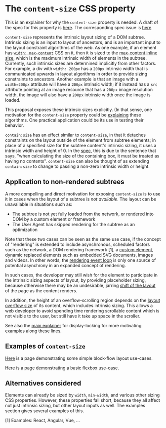 # The `content-size` CSS property

This is an explainer for why the `content-size` property is needed. A draft of the spec for this property is [here](http://tabatkins.github.io/specs/css-content-size/). The corresponding spec issue is [here](https://github.com/w3c/csswg-drafts/issues/4229).

`content-size` represents the intrinsic layout sizing of a DOM subtree. Intrinsic sizing is an input to layout of ancestors, and is an important input to the layout constraint algorithms of the web. As one example, if an element has [`width: max-content`](https://drafts.csswg.org/css-sizing-3/#valdef-width-max-content) CSS on it, then it is sized to the [max-content inline size](https://drafts.csswg.org/css-sizing-3/#max-content-inline-size), which is the maximum intrinsic width of elements in the subtree. 
Currently, such intrinsic sizes are determined implicitly from other factors. For example, a div with `width: 200px` has a `200px` intrinsic width that is communicated upwards in layout algorithms in order to provide sizing constraints to ancestors. Another example is that an image with a `width=200px` attribute will have a `200px` intrinsic width; if it instead has a `src` attribute pointing at an image resource that has a `200px` image resolution width, the image will also have a `200px` intrinsic width once the image is loaded.

This proposal exposes these intrinsic sizes explicitly. (In that sense, one motivation for the `content-size` property could be [explaining](https://extensiblewebmanifesto.org) these algorithms. One practical application could be its use in testing their behavior.

`contain:size` has an effect similar to `content-size`, in that it detaches constraints on the layout outside of the element from subtree elements; in place of a specified size for the subtree content's intrinsic sizing, it uses a intrinsic width and height of 0. In the [spec](https://drafts.csswg.org/css-contain/#containment-size), this is due to the sentence that says, "when calculating the size of the containing box, it must be treated as having no contents". `content-size` can also be thought of as extending `contain:size` to change to passing a non-zero intrinsic width or height.

## Application to non-rendered subtrees

A more compelling and direct motivation for exposing `content-size` is to use it in cases when the layout of a subtree is *not available*. The layout can be unavailable in situations such as:
* The subtree is not yet fully loaded from the network, or rendered into DOM by a custom element or framework
* The User Agent has skipped rendering for the subtree as an optimization

Note that these two cases can be seen as the same use case, if the concept of "rendering" is extended to include asynchronous, scheduled factors such as the network, a DOM rendering framework [1], a [custom element](https://developer.mozilla.org/en-US/docs/Web/Web_Components/Using_custom_elements), dynamic replaced elements such as embedded SVG documents, images and videos. In other words, the [rendering event loop](https://github.com/chrishtr/rendering/blob/master/rendering-event-loop.md) is only one source of potential asynchrony in an expanded concept of rendering.

In such cases, the developer may still wish for the element to participate in the intrinsic sizing aspects of layout, by providing placeholder sizing, because otherwise there may be an undesirable, jarring [shift of the layout](https://web.dev/layout-instability-api) of the page as the content renders.

In addition, the height of an overflow-scrolling region depends on the [layout overflow size](https://developer.mozilla.org/en-US/docs/Web/CSS/CSS_Flow_Layout/Flow_Layout_and_Overflow) of its content, which includes intrinsic sizing. This allows a web developer to avoid spending time rendering scrollable content which is not visible to the user, but still have it take up space in the scroller.

See also the [main explainer](https://github.com/WICG/display-locking/blob/master/README.md) for display-locking for more motivating examples along these lines.

## Examples of `content-size`

[Here](https://wicg.github.io/display-locking/sample-code/contain-size-block-flow-examples.html) is a page demonstrating some simple block-flow layout use-cases.

[Here](https://wicg.github.io/display-locking/sample-code/contain-size-flexbox-examples.html) is a page demonstrating a basic flexbox use-case.

## Alternatives considered

Elements can already be sized by `width`, `min-width`, and various other sizing CSS properties. However, these properties fall short, because they all affect not just intrinsic sizing, but other layout inputs as well. The examples section gives several examples of this.

[1] Examples: React, Angular, Vue, ...
